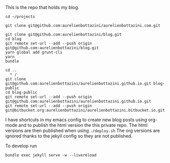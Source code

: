 This is the repo that holds my blog.

```
cd ~/projects

git clone git@github.com:aurelienbottazini/aurelienbottazini.com.git

git clone git@github.com:aurelienbottazini/blog.git
cd blog
git remote set-url --add --push origin git@github.com:aurelienbottazini/blog.git
yarn global add grunt-cli
yarn
bundle

cd ..
  * /
git clone git@github.com:aurelienbottazini/aurelienbottazini.github.io.git blog-public
cd blog-public
git remote set-url --add --push origin git@github.com:aurelienbottazini/aurelienbottazini.github.io.git
git remote set-url --add --push origin git@bitbucket.org:aurelienbottazini/aurelienbottazini.bitbucket.io.git
```

I have shortcuts in my emacs config to create new blog posts using org-mode and to publish the html version the this private repo.
The html versions are then published when using `./deploy.sh`
The org versions are ignored thanks to the jekyll config so they are not published.

To develop run
```
bundle exec jekyll serve -w --livereload
```
